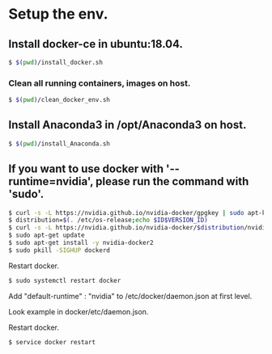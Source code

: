 # Setup the env.

## Install docker-ce in ubuntu:18.04.
```bash
$ $(pwd)/install_docker.sh
```

### Clean all running containers, images on host.
```bash
$ $(pwd)/clean_docker_env.sh
```

## Install Anaconda3 in /opt/Anaconda3 on host.
```bash
$ $(pwd)/install_Anaconda.sh
```
## If you want to use docker with '--runtime=nvidia', please run the command with 'sudo'.
```bash
$ curl -s -L https://nvidia.github.io/nvidia-docker/gpgkey | sudo apt-key add -
$ distribution=$(. /etc/os-release;echo $ID$VERSION_ID)
$ curl -s -L https://nvidia.github.io/nvidia-docker/$distribution/nvidia-docker.list | sudo tee /etc/apt/sources.list.d/nvidia-docker.list
$ sudo apt-get update
$ sudo apt-get install -y nvidia-docker2
$ sudo pkill -SIGHUP dockerd
```

Restart docker.
```bash
$ sudo systemctl restart docker
```

Add "default-runtime" : "nvidia" to /etc/docker/daemon.json at first level.

Look example in docker/etc/daemon.json.

Restart docker.
``` bash
$ service docker restart
```
